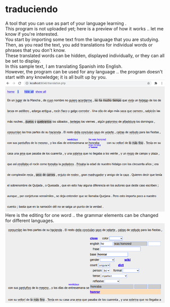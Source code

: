 # traduciendo
A tool that you can use as part of your language learning .
<br />
This program is not uploaded yet; here is a preview of how it works .. let me know if you're interested.
<br />
You start by importing some text from the language that you are studying.
<br />
Then, as you read the text, you add translations for individual words or phrases that you don't know.
<br />
These translated words can be hidden, displayed individually, or they can all be set to display.
<br />
In this sample text, I am translating Spanish into English.
<br />
However, the program can be used for any language .. the program doesn't start with any knowledge; it is all built up by you.
<br />
![sample text](./translation_01.png)
<br />
Here is the editing for one word .. the grammar elements can be changed for different languages.
<br />
![editing the translation for a word](./translation_02.png)
<br />
<br />
